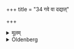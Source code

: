 +++
title = "34 गवे वा दद्यात्"

+++

<details><summary>मूलम्</summary>

गवे वा दद्यात् ३४
</details>

<details><summary>Oldenberg</summary>

34. Or he should give them to a cow.
</details>

